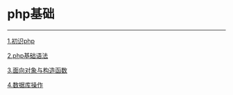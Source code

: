 # php基础

------

[1.初识php](./concept.md)

[2.php基础语法](./grammar.md)

[3.面向对象与构造函数](./objOriented.md)

[4.数据库操作](./sql,md)





